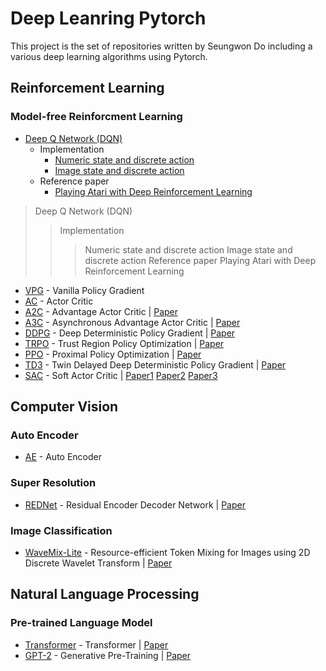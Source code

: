 # Deep Leanring Pytorch

This project is the set of repositories written by Seungwon Do including a various deep learning algorithms using Pytorch.

## Reinforcement Learning

### Model-free Reinforcment Learning
- [Deep Q Network (DQN)](https://github.com/dodoseung/dqn-deep-q-network-pytorch)
  - Implementation
    - [Numeric state and discrete action](https://github.com/dodoseung/dqn-deep-q-network-pytorch/blob/main/dqn.py)
    - [Image state and discrete action](https://github.com/dodoseung/dqn-deep-q-network-pytorch/blob/main/dqn_image_input.py)
  - Reference paper
    - [Playing Atari with Deep Reinforcement Learning](https://arxiv.org/abs/1312.5602v1)

> Deep Q Network (DQN)
>	> Implementation
>	>   > Numeric state and discrete action
>	>	> Image state and discrete action
>	> Reference paper
>	>   > Playing Atari with Deep Reinforcement Learning

- [VPG](https://github.com/dodoseung/vpg-vanilla-policy-gradient-pytorch) - Vanilla Policy Gradient
- [AC](https://github.com/dodoseung/ac-actor-critic-pytorch) - Actor Critic
- [A2C](https://github.com/dodoseung/a2c-advantage-actor-critic-pytorch) - Advantage Actor Critic | [Paper](https://arxiv.org/abs/1602.01783v2)
- [A3C](https://github.com/dodoseung/a3c-asynchronous-advantage-actor-critic-pytorch) - Asynchronous Advantage Actor Critic | [Paper](https://arxiv.org/abs/1602.01783v2)
- [DDPG](https://github.com/dodoseung/ddpg-deep-deterministic-policy-gradient-pytorch) - Deep Deterministic Policy Gradient | [Paper](https://arxiv.org/abs/1509.02971v6)
- [TRPO](https://github.com/dodoseung/trpo-trust-region-policy-optimization-pytorch) - Trust Region Policy Optimization | [Paper](https://arxiv.org/abs/1502.05477v5)
- [PPO](https://github.com/dodoseung/ppo-proximal-policy-optimization-pytorch) - Proximal Policy Optimization | [Paper](https://arxiv.org/abs/1707.06347v2)
- [TD3](https://github.com/dodoseung/td3-twin-delayed-deep-deterministic-policy-gradient-pytorch) - Twin Delayed Deep Deterministic Policy Gradient | [Paper](https://arxiv.org/abs/1802.09477v3)
- [SAC](https://github.com/dodoseung/sac-soft-actor-critic-pytorch) - Soft Actor Critic | [Paper1](https://arxiv.org/pdf/1801.01290v2.pdf) [Paper2](https://arxiv.org/abs/1812.05905) [Paper3](https://arxiv.org/abs/1910.07207)
<!--### Model-based Reinforcement Learning
To be implemented...
### Partially Observable Markov Decision Process
To be implemented...
### Inverse Reinforcement Learning
To be implemented...
### Multi-agent Reinforcement Learning
To be implemented...
### Meta Reinforcement Learning
To be implemented...
### Hierarchical Reinforcement Learning
To be implemented...
### Distributed Reinforcement Learning
To be implemented...
### Exploration
To be implemented-->

## Computer Vision
### Auto Encoder
- [AE](https://github.com/dodoseung/auto-encoder-pytorch) - Auto Encoder
### Super Resolution
- [REDNet](https://github.com/dodoseung/vpg-vanilla-policy-gradient-pytorch) - Residual Encoder Decoder Network | [Paper](https://arxiv.org/abs/1603.09056)
### Image Classification
- [WaveMix-Lite](https://github.com/dodoseung/wavemix-lite-pytorch) - Resource-efficient Token Mixing for Images using 2D Discrete Wavelet Transform | [Paper](https://arxiv.org/abs/2205.14375)

## Natural Language Processing
### Pre-trained Language Model
- [Transformer](https://github.com/dodoseung/transformer-pytorch) - Transformer | [Paper](https://arxiv.org/abs/1706.03762)
- [GPT-2](https://github.com/dodoseung/gpt2-generative-pre-training-2-pytorch) - Generative Pre-Training | [Paper](https://d4mucfpksywv.cloudfront.net/better-language-models/language_models_are_unsupervised_multitask_learners.pdf)
